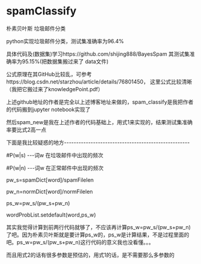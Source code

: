 # spamClassify
朴素贝叶斯  垃圾邮件分类

python实现垃圾邮件分类，测试集准确率为96.4%

具体代码及(数据集)学习https://github.com/shijing888/BayesSpam 其测试集准确率为95.15%(把数据集搬过来了 data文件)

公式原理在其GitHub比较乱，可参考https://blog.csdn.net/starzhou/article/details/76801450， 这里公式比较清晰（我把它搬过来了knowledgePoint.pdf）

上述github地址的作者是完全以上述博客地址来做的，spam_classify是我把作者的代码搬到jupyter notebook实现了

然后spam_new是我在上述作者的代码基础上，用式1来实现的，结果测试集准确率要比式2高一点

下面是我比较疑惑的地方----------------------------------------------------

#P(w|s) ---词w 在垃圾邮件中出现的频次

#P(w|n) ---词w 在正常邮件中出现的频次

pw_s=spamDict[word]/spamFilelen

pw_n=normDict[word]/normFilelen

ps_w=pw_s/(pw_s+pw_n) 

wordProbList.setdefault(word,ps_w)

其实我觉得计算到前两行代码就够了，不应该再计算ps_w=pw_s/(pw_s+pw_n)了吧。因为朴素贝叶斯就是要计算ps_w的，ps_w是计算结果，不是过程里面的吧。ps_w=pw_s/(pw_s+pw_n)这行代码的意义我也没看懂。。。

而且用式2的话有很多参数是预估的，用式1的话，是不需要那么多参数的
